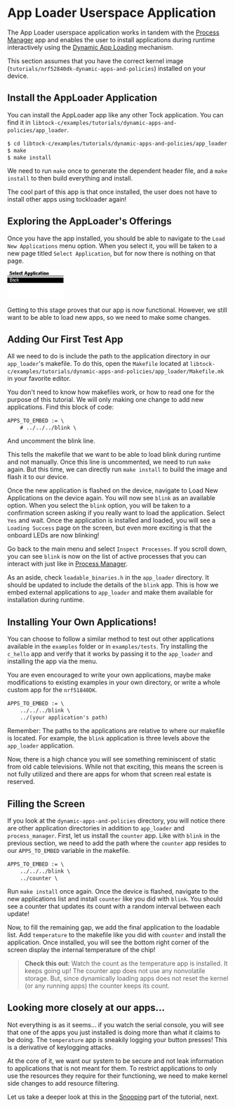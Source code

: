 # App Loader Userspace Application

The App Loader userspace application works in tandem with the
[Process Manager](./process-manager.md) app and enables the user to install
applications during runtime interactively using the
[Dynamic App Loading](../setup/dynamic-app-loading.md) mechanism.

This section assumes that you have the correct kernel image
(`tutorials/nrf52840dk-dynamic-apps-and-policies`) installed on your device.

## Install the AppLoader Application

You can install the AppLoader app like any other Tock application. You can find
it in `libtock-c/examples/tutorials/dynamic-apps-and-policies/app_loader`.

```
$ cd libtock-c/examples/tutorials/dynamic-apps-and-policies/app_loader
$ make
$ make install
```

We need to run `make` once to generate the dependent header file, and a
`make install` to then build everything and install.

The cool part of this app is that once installed, the user does not have to
install other apps using tockloader again!

## Exploring the AppLoader's Offerings

Once you have the app installed, you should be able to navigate to the
`Load New Applications` menu option. When you select it, you will be taken to a
new page titled `Select Application`, but for now there is nothing on that page.

![Empty Select App](../../imgs/dynamic_apps_tutorial_app-loader_select_empty.gif)

Getting to this stage proves that our app is now functional. However, we still
want to be able to load new apps, so we need to make some changes.

## Adding Our First Test App

All we need to do is include the path to the application directory in our
`app_loader`'s makefile. To do this, open the `Makefile` located at
`libtock-c/examples/tutorials/dynamic-apps-and-policies/app_loader/Makefile.mk`
in your favorite editor.

You don't need to know how makefiles work, or how to read one for the purpose of
this tutorial. We will only making one change to add new applications. Find this
block of code:

```
APPS_TO_EMBED := \
	# ../../../blink \
```

And uncomment the blink line.

This tells the makefile that we want to be able to load blink during runtime and
not manually. Once this line is uncommented, we need to run `make` again. But
this time, we can directly run `make install` to build the image and flash it to
our device.

Once the new application is flashed on the device, navigate to Load New
Applications on the device again. You will now see `blink` as an available
option. When you select the `blink` option, you will be taken to a confirmation
screen asking if you really want to load the application. Select `Yes` and wait.
Once the application is installed and loaded, you will see a `Loading Success`
page on the screen, but even more exciting is that the onboard LEDs are now
blinking!

Go back to the main menu and select `Inspect Processes`. If you scroll down, you
can see `blink` is now on the list of active processes that you can interact
with just like in [Process Manager](./process-manager.md).

As an aside, check `loadable_binaries.h` in the `app_loader` directory. It
should be updated to include the details of the `blink` app. This is how we
embed external applications to `app_loader` and make them available for
installation during runtime.

## Installing Your Own Applications!

You can choose to follow a similar method to test out other applications
available in the `examples` folder or in `examples/tests`. Try installing the
`c_hello` app and verify that it works by passing it to the `app_loader` and
installing the app via the menu.

You are even encouraged to write your own applications, maybe make modifications
to existing examples in your own directory, or write a whole custom app for the
`nrf51840DK`.

```
APPS_TO_EMBED := \
	../../../blink \
    ../(your application's path)
```

Remember: The paths to the applications are relative to where our makefile is
located. For example, the `blink` application is three levels above the
`app_loader` application.

Now, there is a high chance you will see something reminiscent of static from
old cable televisions. While not that exciting, this means the screen is not
fully utilized and there are apps for whom that screen real estate is reserved.

## Filling the Screen

If you look at the `dynamic-apps-and-policies` directory, you will notice there
are other application directories in addition to `app_loader` and
`process_manager`. First, let us install the `counter` app. Like with `blink` in
the previous section, we need to add the path where the `counter` app resides to
our `APPS_TO_EMBED` variable in the makefile.

```
APPS_TO_EMBED := \
	../../../blink \
    ../counter \
```

Run `make install` once again. Once the device is flashed, navigate to the new
applications list and install `counter` like you did with `blink`. You should
see a counter that updates its count with a random interval between each update!

Now, to fill the remaining gap, we add the final application to the loadable
list. Add `temperature` to the makefile like you did with `counter` and install
the application. Once installed, you will see the bottom right corner of the
screen display the internal temperature of the chip!

> **Check this out**: Watch the count as the temperature app is installed. It
> keeps going up! The counter app does not use any nonvolatile storage. But,
> since dynamically loading apps does not reset the kernel (or any running
> apps) the counter keeps its count.

## Looking more closely at our apps...

Not everything is as it seems... if you watch the serial console, you will see
that one of the apps you just installed is doing more than what it claims to be
doing. The `temperature` app is sneakily logging your button presses! This is a
derivative of keylogging attacks.

At the core of it, we want our system to be secure and not leak information to
applications that is not meant for them. To restrict applications to only use
the resources they require for their functioning, we need to make kernel side
changes to add resource filtering.

Let us take a deeper look at this in the [Snooping](./snooping.md) part of the
tutorial, next.
